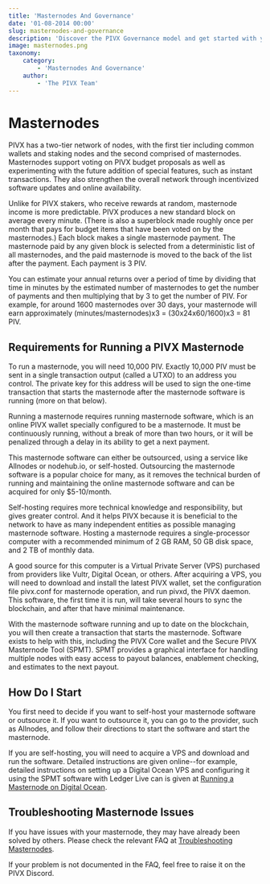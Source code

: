 ```yaml
---
title: 'Masternodes And Governance'
date: '01-08-2014 00:00'
slug: masternodes-and-governance
description: 'Discover the PIVX Governance model and get started with your Masternode'
image: masternodes.png
taxonomy:
    category:
        - 'Masternodes And Governance'
    author:
        - 'The PIVX Team'
---
```

# Masternodes


PIVX has a two-tier network of nodes, with the first tier including common wallets and staking nodes and the second comprised of masternodes. Masternodes support voting on PIVX budget proposals as well as experimenting with the future addition of special features, such as instant transactions. They also strengthen the overall network through incentivized software updates and online availability.

Unlike for PIVX stakers, who receive rewards at random, masternode income is more predictable. PIVX produces a new standard block on average every minute. (There is also a superblock made roughly once per month that pays for budget items that have been voted on by the masternodes.) Each block makes a single masternode payment. The masternode paid by any given block is selected from a deterministic list of all masternodes, and the paid masternode is moved to the back of the list after the payment. Each payment is 3 PIV.

You can estimate your annual returns over a period of time by dividing that time in minutes by the estimated number of masternodes to get the number of payments and then multiplying that by 3 to get the number of PIV. For example, for around 1600 masternodes over 30 days, your masternode will earn approximately (minutes/masternodes)x3 = (30x24x60/1600)x3 = 81 PIV.

## Requirements for Running a PIVX Masternode

To run a masternode, you will need 10,000 PIV. Exactly 10,000 PIV must be sent in a single transaction output (called a UTXO) to an address you control. The private key for this address will be used to sign the one-time transaction that starts the masternode after the masternode software is running (more on that below). 

Running a masternode requires running masternode software, which is an online PIVX wallet specially configured to be a masternode. It must be continuously running, without a break of more than two hours, or it will be penalized through a delay in its ability to get a next payment. 

This masternode software can either be outsourced, using a service like Allnodes or nodehub.io, or self-hosted. Outsourcing the masternode software is a popular choice for many, as it removes the technical burden of running and maintaining the online masternode software and can be acquired for only $5-10/month.

Self-hosting requires more technical knowledge and responsibility, but gives greater control. And it helps PIVX because it is beneficial to the network to have as many independent entities as possible managing masternode software. Hosting a masternode requires a single-processor computer with a recommended minimum of 2 GB RAM, 50 GB disk space, and 2 TB of monthly data.

A good source for this computer is a Virtual Private Server (VPS) purchased from providers like Vultr, Digital Ocean, or others. After acquiring a VPS, you will need to download and install the latest PIVX wallet, set the configuration file pivx.conf for masternode operation, and run pivxd, the PIVX daemon. This software, the first time it is run, will take several hours to sync the blockchain, and after that have minimal maintenance.

With the masternode software running and up to date on the blockchain, you will then create a transaction that starts the masternode. Software exists to help with this, including the PIVX Core wallet and the Secure PIVX Masternode Tool (SPMT). SPMT provides a graphical interface for handling multiple nodes with easy access to payout balances, enablement checking, and estimates to the next payout.

## How Do I Start

You first need to decide if you want to self-host your masternode software or outsource it. If you want to outsource it, you can go to the provider, such as Allnodes, and follow their directions to start the software and start the masternode. 

If you are self-hosting, you will need to acquire a VPS and download and run the software. Detailed instructions are given online--for example, detailed instructions on setting up a Digital Ocean VPS and configuring it using the SPMT software with Ledger Live can is given at [Running a Masternode on Digital Ocean](/masternodes-and-governance/masternode-digital-ocean).

## Troubleshooting Masternode Issues

If you have issues with your masternode, they may have already been solved by others. Please check the relevant FAQ at [Troubleshooting Masternodes](/masternodes-and-governance/masternodes_troubleshooting_faq).

If your problem is not documented in the FAQ, feel free to raise it on the PIVX Discord.




